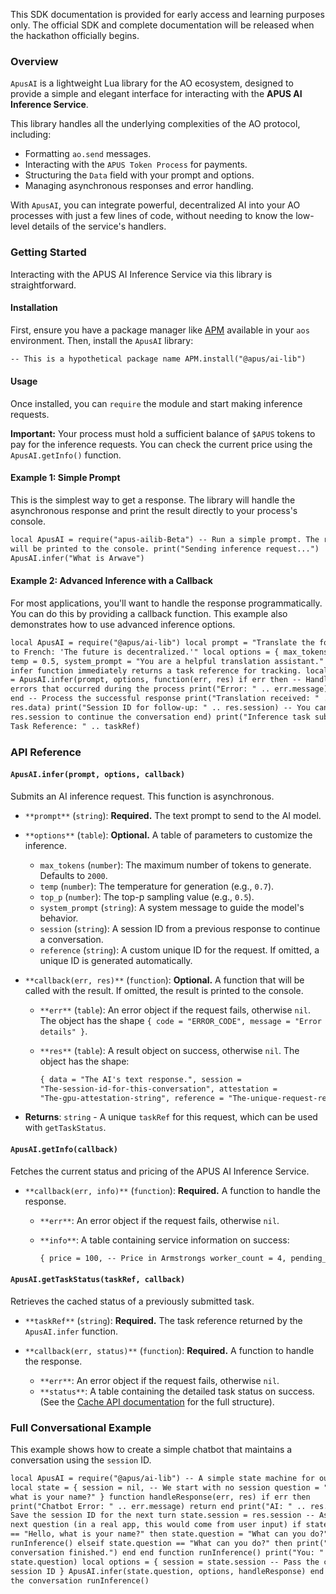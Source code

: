 This SDK documentation is provided for early access and learning purposes only. The official SDK and complete documentation will be released when the hackathon officially begins.

### Overview

`ApusAI` is a lightweight Lua library for the AO ecosystem, designed to provide a simple and elegant interface for interacting with the **APUS AI Inference Service**.

This library handles all the underlying complexities of the AO protocol, including:

- Formatting `ao.send` messages.
- Interacting with the `APUS Token Process` for payments.
- Structuring the `Data` field with your prompt and options.
- Managing asynchronous responses and error handling.

With `ApusAI`, you can integrate powerful, decentralized AI into your AO processes with just a few lines of code, without needing to know the low-level details of the service's handlers.

### Getting Started

Interacting with the APUS AI Inference Service via this library is straightforward.

#### Installation

First, ensure you have a package manager like [APM](https://apm_betteridea.g8way.io/) available in your `aos` environment. Then, install the `ApusAI` library:

```html
-- This is a hypothetical package name APM.install("@apus/ai-lib")
```

#### Usage

Once installed, you can `require` the module and start making inference requests.

**Important:** Your process must hold a sufficient balance of `$APUS` tokens to pay for the inference requests. You can check the current price using the `ApusAI.getInfo()` function.

#### Example 1: Simple Prompt

This is the simplest way to get a response. The library will handle the asynchronous response and print the result directly to your process's console.

```html
local ApusAI = require("apus-ailib-Beta") -- Run a simple prompt. The response
will be printed to the console. print("Sending inference request...")
ApusAI.infer("What is Arwave")
```

#### Example 2: Advanced Inference with a Callback

For most applications, you'll want to handle the response programmatically. You can do this by providing a callback function. This example also demonstrates how to use advanced inference options.

```html
local ApusAI = require("@apus/ai-lib") local prompt = "Translate the following
to French: 'The future is decentralized.'" local options = { max_tokens = 50,
temp = 0.5, system_prompt = "You are a helpful translation assistant." } -- The
infer function immediately returns a task reference for tracking. local taskRef
= ApusAI.infer(prompt, options, function(err, res) if err then -- Handle any
errors that occurred during the process print("Error: " .. err.message) return
end -- Process the successful response print("Translation received: " ..
res.data) print("Session ID for follow-up: " .. res.session) -- You can now use
res.session to continue the conversation end) print("Inference task submitted.
Task Reference: " .. taskRef)
```

### API Reference

#### `ApusAI.infer(prompt, options, callback)`

Submits an AI inference request. This function is asynchronous.

- `**prompt**` (`string`): **Required.** The text prompt to send to the AI model.
- `**options**` (`table`): **Optional.** A table of parameters to customize the inference.

  - `max_tokens` (`number`): The maximum number of tokens to generate. Defaults to `2000`.
  - `temp` (`number`): The temperature for generation (e.g., `0.7`).
  - `top_p` (`number`): The top-p sampling value (e.g., `0.5`).
  - `system_prompt` (`string`): A system message to guide the model's behavior.
  - `session` (`string`): A session ID from a previous response to continue a conversation.
  - `reference` (`string`): A custom unique ID for the request. If omitted, a unique ID is generated automatically.

- `**callback(err, res)**` (`function`): **Optional.** A function that will be called with the result. If omitted, the result is printed to the console.

  - `**err**` (`table`): An error object if the request fails, otherwise `nil`. The object has the shape `{ code = "ERROR_CODE", message = "Error details" }`.
  - `**res**` (`table`): A result object on success, otherwise `nil`. The object has the shape:

    ```html
    { data = "The AI's text response.", session =
    "The-session-id-for-this-conversation", attestation =
    "The-gpu-attestation-string", reference = "The-unique-request-reference" }
    ```

- **Returns**: `string` - A unique `taskRef` for this request, which can be used with `getTaskStatus`.

#### `ApusAI.getInfo(callback)`

Fetches the current status and pricing of the APUS AI Inference Service.

- `**callback(err, info)**` (`function`): **Required.** A function to handle the response.

  - `**err**`: An error object if the request fails, otherwise `nil`.
  - `**info**`: A table containing service information on success:

    ```html
    { price = 100, -- Price in Armstrongs worker_count = 4, pending_tasks = 10 }
    ```

#### `ApusAI.getTaskStatus(taskRef, callback)`

Retrieves the cached status of a previously submitted task.

- `**taskRef**` (`string`): **Required.** The task reference returned by the `ApusAI.infer` function.
- `**callback(err, status)**` (`function`): **Required.** A function to handle the response.

  - `**err**`: An error object if the request fails, otherwise `nil`.
  - `**status**`: A table containing the detailed task status on success. (See the [Cache API documentation](https://www.notion.so/Hackthon-API-Design-2380787b399c806a89a6ecf4787fa6fa?pvs=21) for the full structure).

### Full Conversational Example

This example shows how to create a simple chatbot that maintains a conversation using the `session` ID.

```html
local ApusAI = require("@apus/ai-lib") -- A simple state machine for our chatbot
local state = { session = nil, -- We start with no session question = "Hello,
what is your name?" } function handleResponse(err, res) if err then
print("Chatbot Error: " .. err.message) return end print("AI: " .. res.data) --
Save the session ID for the next turn state.session = res.session -- Ask the
next question (in a real app, this would come from user input) if state.question
== "Hello, what is your name?" then state.question = "What can you do?"
runInference() elseif state.question == "What can you do?" then print("Chatbot
conversation finished.") end end function runInference() print("You: " ..
state.question) local options = { session = state.session -- Pass the current
session ID } ApusAI.infer(state.question, options, handleResponse) end -- Start
the conversation runInference()
```
